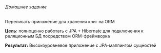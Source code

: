 ﻿###### Домашнее задание

Переписать приложение для хранения книг на ORM

**Цель:** полноценно работать с JPA + Hibernate для подключения к реляционным БД посредством ORM-фреймворка 

**Результат:** Высокоуровневое приложение с JPA-маппингом сущностей
